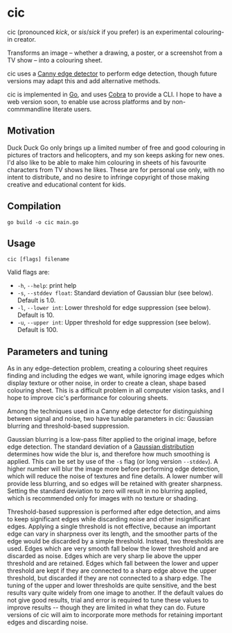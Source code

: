 # cic

cic (pronounced *kick*, or *sis*/*sick* if you prefer) is an experimental
colouring-in creator.

Transforms an image – whether a drawing, a poster, or a screenshot from a TV
show – into a colouring sheet.

cic uses a [Canny edge
detector](https://en.wikipedia.org/wiki/Canny_edge_detector) to perform edge
detection, though future versions may adapt this and add alternative methods.

cic is implemented in [Go](https://go.dev/), and uses
[Cobra](https://cobra.dev/) to provide a CLI. I hope to have a web version soon,
to enable use across platforms and by non-commmandline literate users.

## Motivation

Duck Duck Go only brings up a limited number of free and good colouring in
pictures of tractors and helicopters, and my son keeps asking for new ones. I'd
also like to be able to make him colouring in sheets of his favourite characters
from TV shows he likes. These are for personal use only, with no intent to
distribute, and no desire to infringe copyright of those making creative and
educational content for kids.

## Compilation

    go build -o cic main.go
    
## Usage

    cic [flags] filename
    
Valid flags are:
- `-h`, `--help`: print help
- `-s`, `--stddev float`: Standard deviation of Gaussian blur (see below).
  Default is 1.0.
- `-l`, `--lower int`: Lower threshold for edge suppression (see below). Default
  is 10.
- `-u`, `--upper int`: Upper threshold for edge suppression (see below). Default
  is 100.
  
## Parameters and tuning

As in any edge-detection problem, creating a colouring sheet requires finding
and including the edges we want, while ignoring image edges which display
texture or other noise, in order to create a clean, shape based colouring sheet.
This is a difficult problem in all computer vision tasks, and I hope to improve
cic's performance for colouring sheets.

Among the techniques used in a Canny edge detector for distinguishing between
signal and noise, two have tunable parameters in cic: Gaussian blurring and
threshold-based suppression.

Gaussian blurring is a low-pass filter applied to the original image, before
edge detection. The standard deviation of a [Gaussian
distribution](https://en.wikipedia.org/wiki/Normal_distribution) determines how
wide the blur is, and therefore how much smoothing is applied. This can be set
by use of the `-s` flag (or long version `--stddev`). A higher number will blur
the image more before performing edge detection, which will reduce the noise of
textures and fine details. A lower number will provide less blurring, and so
edges will be retained with greater sharpness. Setting the standard deviation to
zero will result in no blurring applied, which is recommended only for images
with no texture or shading.

Threshold-based suppression is performed after edge detection, and aims to keep
significant edges while discarding noise and other insignificant edges. Applying
a single threshold is not effective, because an important edge can vary in
sharpness over its length, and the smoother parts of the edge would be discarded
by a simple threshold. Instead, two thresholds are used. Edges which are very
smooth fall below the lower threshold and are discarded as noise. Edges which
are very sharp lie above the upper threshold and are retained. Edges which fall
between the lower and upper threshold are kept if they are connected to a sharp
edge above the upper threshold, but discarded if they are not connected to a
sharp edge. The tuning of the upper and lower thresholds are quite sensitive,
and the best results vary quite widely from one image to another. If the default
values do not give good results, trial and error is required to tune these
values to improve results -- though they are limited in what they can do. Future
versions of cic will aim to incorporate more methods for retaining important
edges and discarding noise.
